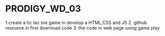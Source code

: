 # PRODIGY_WD_03

1.create a tic tac toe game in develop a HTML,CSS and JS 
2. github resource in first download code 
3. the code in web page using game play
